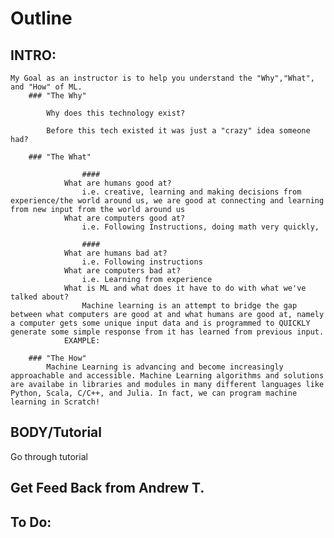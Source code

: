 # Outline

## 
## INTRO:

	My Goal as an instructor is to help you understand the "Why","What", and "How" of ML.
		### "The Why"

			Why does this technology exist?
		
			Before this tech existed it was just a "crazy" idea someone had?

		### "The What"
					
					####		
				What are humans good at?
					i.e. creative, learning and making decisions from experience/the world around us, we are good at connecting and learning from new input from the world around us
				What are computers good at?
					i.e. Following Instructions, doing math very quickly, 

					####
				What are humans bad at?
					i.e. Following instructions 
				What are computers bad at?
					i.e. Learning from experience
				What is ML and what does it have to do with what we've talked about?
					Machine learning is an attempt to bridge the gap between what computers are good at and what humans are good at, namely a computer gets some unique input data and is programmed to QUICKLY generate some simple response from it has learned from previous input.
				EXAMPLE:

		### "The How"
			Machine Learning is advancing and become increasingly approachable and accessible. Machine Learning algorithms and solutions are availabe in libraries and modules in many different languages like Python, Scala, C/C++, and Julia. In fact, we can program machine learning in Scratch!

## BODY/Tutorial
Go through tutorial

	
## Get Feed Back from Andrew T.

## To Do:
 
